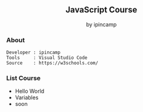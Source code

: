 <h2><center>JavaScript Course</center></h2>
<p><center>by ipincamp</center></p>

<h3>About</h3>

```
Developer : ipincamp
Tools     : Visual Studio Code
Source    : https://w3schools.com/
```

<h3>List Course</h3>

* Hello World
* Variables
* soon